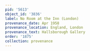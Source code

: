 ```yaml
---
pid: '5613'
object_id: '3836'
label: No Room at the Inn (London)
provenance_date: Apr 1958
provenance_location: England, London
provenance_text: Hallsborough Gallery
order: '1875'
collection: provenance
---
```


